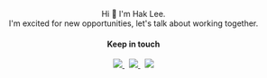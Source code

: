 <p align="center"> Hi 👋 I'm Hak Lee.<br />I'm excited for new opportunities, let's talk about working together. </p>

<h4 align="center">Keep in touch</h4>
<p align="center">
  <a href="mailto:hello@haklee.me">
    <img src="https://img.shields.io/badge/Mail-EA4335?style=flat&logo=Gmail&logoColor=white" />
  </a> &nbsp 
  <a href="https://www.linkedin.com/in/hak-lee/">
    <img src="https://img.shields.io/badge/LinkedIn-0A66C2?style=flat&logo=LinkedIn&logoColor=white" />
  </a> &nbsp 
  <a href="https://blog.haklee.me/">
    <img src="https://img.shields.io/badge/Blog-663399?style=flat&logo=gatsby&logoColor=white" />
  </a>
</p>
